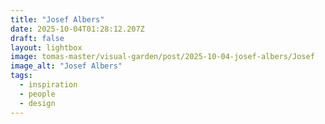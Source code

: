 ```yaml
---
title: "Josef Albers"
date: 2025-10-04T01:28:12.207Z
draft: false
layout: lightbox
image: tomas-master/visual-garden/post/2025-10-04-josef-albers/Josef
image_alt: "Josef Albers"
tags:
  - inspiration
  - people
  - design
---
```



